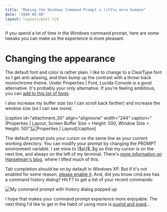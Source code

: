 ```yaml
---
title: "Making the Windows Command Prompt a little more humane"
date: "2009-05-08"
layout: layouts/post.njk
---
```


If you spend a lot of time in the Windows command prompt, here are some tweaks
you can make so the experience is more pleasant.

# Changing the appearance

The default font and color is rather plain. I like to change to a ClearType font
so I get anti-aliasing, and then bump up the contrast with a throw-back
monochrome theme. Under Properties | Font, Lucida Console is a good alternative.
It's probably your only alternative. If you're feeling ambitious, you can
[add to this list of fonts](http://www.watchingthenet.com/how-to-add-and-change-fonts-in-windows-command-prompt.html "How to add and change fonts in windows command prompt").

I also increase my buffer size (so I can scroll back farther) and increase the
window size (so I can see more).

\[caption id="attachment_30" align="alignnone" width="244" caption="(Properties
| Layout, Screen Buffer Size > Height: 500, Window Size > Height:
50)"\]![Properties | Layout](https://bentsai.files.wordpress.com/2009/05/properties.png?w=244 "Properties | Layout")\[/caption\]

The default prompt puts your cursor on the same line as your current working
directory. You can modify your prompt by changing the PROMPT environment
variable. I set mine to \[$p\]$\_\$g so that my cursor is on the next line, and
always on the left of my terminal. There's
[more information on Hanselman's blog](http://www.hanselman.com/blog/ABetterPROMPTForCMDEXEOrCoolPromptEnvironmentVariablesAndANiceTransparentMultiprompt.aspx),
where I lifted much of this.

Tab completion should be on by default in Windows XP. But if it's not enabled
for some reason,
[please enable it](http://technet.microsoft.com/en-us/kb/kb00244407.aspx). And,
did you know cmd.exe has a command history dialog? Hit F7 to get a list of your
recent commands:

![My command prompt with history dialog popped up](https://bentsai.files.wordpress.com/2009/05/cmd_prompt.png?w=279 "cmd_prompt")

I hope that makes your command prompt experience more enjoyable. The next thing
I'd like to get in the habit of using more is
[pushd and popd](http://www.hanselman.com/blog/PromptsAlongWithPushDAndPopD.aspx)...
